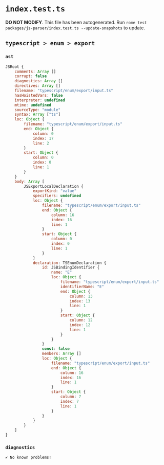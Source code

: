 # `index.test.ts`

**DO NOT MODIFY**. This file has been autogenerated. Run `rome test packages/js-parser/index.test.ts --update-snapshots` to update.

## `typescript > enum > export`

### `ast`

```javascript
JSRoot {
	comments: Array []
	corrupt: false
	diagnostics: Array []
	directives: Array []
	filename: "typescript/enum/export/input.ts"
	hasHoistedVars: false
	interpreter: undefined
	mtime: undefined
	sourceType: "module"
	syntax: Array ["ts"]
	loc: Object {
		filename: "typescript/enum/export/input.ts"
		end: Object {
			column: 0
			index: 17
			line: 2
		}
		start: Object {
			column: 0
			index: 0
			line: 1
		}
	}
	body: Array [
		JSExportLocalDeclaration {
			exportKind: "value"
			specifiers: undefined
			loc: Object {
				filename: "typescript/enum/export/input.ts"
				end: Object {
					column: 16
					index: 16
					line: 1
				}
				start: Object {
					column: 0
					index: 0
					line: 1
				}
			}
			declaration: TSEnumDeclaration {
				id: JSBindingIdentifier {
					name: "E"
					loc: Object {
						filename: "typescript/enum/export/input.ts"
						identifierName: "E"
						end: Object {
							column: 13
							index: 13
							line: 1
						}
						start: Object {
							column: 12
							index: 12
							line: 1
						}
					}
				}
				const: false
				members: Array []
				loc: Object {
					filename: "typescript/enum/export/input.ts"
					end: Object {
						column: 16
						index: 16
						line: 1
					}
					start: Object {
						column: 7
						index: 7
						line: 1
					}
				}
			}
		}
	]
}
```

### `diagnostics`

```
✔ No known problems!

```
